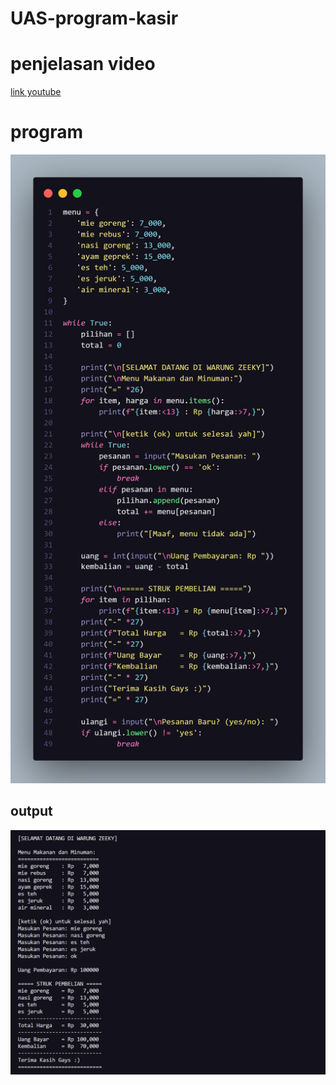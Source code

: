 # UAS-program-kasir
# penjelasan video
[link youtube](https://youtu.be/m2jADOWv7GI)
# program
![gambar](dokumentasi/zeeky.png)
## output
![gambar](dokumentasi/ss.png)
